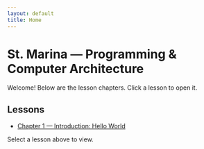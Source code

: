 ```yaml
---
layout: default
title: Home
---
```


# St. Marina — Programming & Computer Architecture

Welcome! Below are the lesson chapters. Click a lesson to open it.

## Lessons
- [Chapter 1 — Introduction: Hello World](chapter1/lesson1.md)

Select a lesson above to view.
